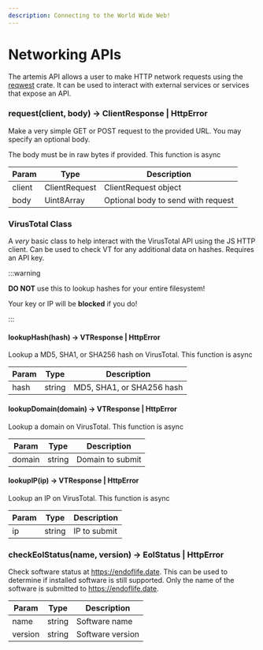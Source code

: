 ```yaml
---
description: Connecting to the World Wide Web!
---
```


# Networking APIs

The artemis API allows a user to make HTTP network requests using the
[reqwest](https://docs.rs/reqwest/latest/reqwest/index.html) crate. It can be
used to interact with external services or services that expose an API.

### request(client, body) -> ClientResponse | HttpError

Make a very simple GET or POST request to the provided URL. You may specify an
optional body.

The body must be in raw bytes if provided. This function is async

| Param  | Type          | Description                        |
| ------ | ------------- | ---------------------------------- |
| client | ClientRequest | ClientRequest object               |
| body   | Uint8Array    | Optional body to send with request |

### VirusTotal Class

A _very_ basic class to help interact with the VirusTotal API using the JS HTTP
client. Can be used to check VT for any additional data on hashes. Requires an
API key.

:::warning

**DO NOT** use this to lookup hashes for your entire filesystem!

Your key or IP will be **blocked** if you do!

:::

#### lookupHash(hash) -> VTResponse | HttpError

Lookup a MD5, SHA1, or SHA256 hash on VirusTotal. This function is async

| Param | Type   | Description               |
| ----- | ------ | ------------------------- |
| hash  | string | MD5, SHA1, or SHA256 hash |

#### lookupDomain(domain) -> VTResponse | HttpError

Lookup a domain on VirusTotal. This function is async

| Param  | Type   | Description      |
| ------ | ------ | ---------------- |
| domain | string | Domain to submit |

#### lookupIP(ip) -> VTResponse | HttpError

Lookup an IP on VirusTotal. This function is async

| Param | Type   | Description  |
| ----- | ------ | ------------ |
| ip    | string | IP to submit |

### checkEolStatus(name, version) -> EolStatus | HttpError

Check software status at https://endoflife.date. This can be used to determine
if installed software is still supported. Only the name of the software is
submitted to https://endoflife.date.

| Param   | Type   | Description      |
| ------- | ------ | ---------------- |
| name    | string | Software name    |
| version | string | Software version |
